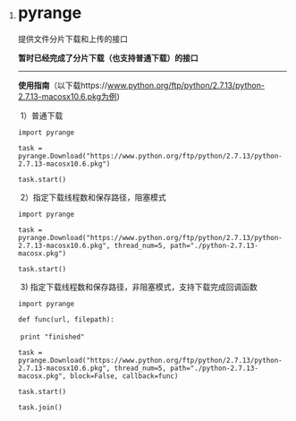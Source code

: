 1. # pyrange
      提供文件分片下载和上传的接口

      **暂时已经完成了分片下载（也支持普通下载）的接口**

      ------

      **使用指南**（以下载https://www.python.org/ftp/python/2.7.13/python-2.7.13-macosx10.6.pkg为例)

      ​	1）普通下载

      ``import pyrange``

      `task = pyrange.Download("https://www.python.org/ftp/python/2.7.13/python-2.7.13-macosx10.6.pkg")`

      `task.start()`

      ​	2）指定下载线程数和保存路径，阻塞模式

      `import pyrange`

      `task = pyrange.Download("https://www.python.org/ftp/python/2.7.13/python-2.7.13-macosx10.6.pkg", thread_num=5, path="./python-2.7.13-macosx.pkg")`

      `task.start()`

      ​	3)  指定下载线程数和保存路径，非阻塞模式，支持下载完成回调函数

      `import pyrange`

      `def func(url, filepath):`

      ​	`print "finished"`

      `task = pyrange.Download("https://www.python.org/ftp/python/2.7.13/python-2.7.13-macosx10.6.pkg", thread_num=5, path="./python-2.7.13-macosx.pkg", block=False, callback=func)`

      `task.start()`

      `task.join()`

      ​	

      ​

      ​

